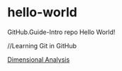 # hello-world

GitHub.Guide-Intro repo
Hello World!

//Learning Git in GitHub

[Dimensional Analysis](https://en.wikipedia.org/wiki/Dimensional_analysis)